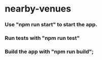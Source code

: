 # nearby-venues

### Use "npm run start" to start the app.
### Run tests with "npm run test"
### Build the app with "npm run build";
